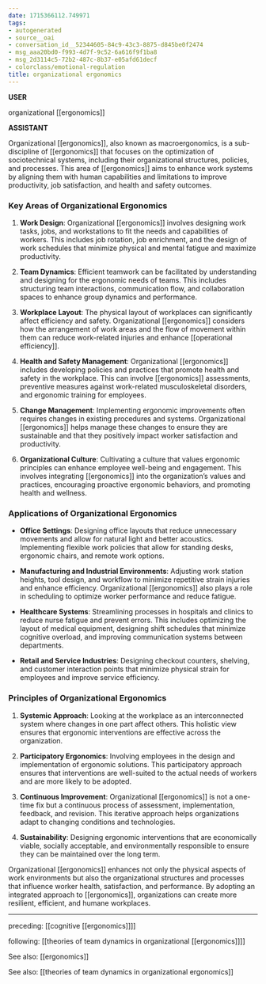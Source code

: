 ```yaml
---
date: 1715366112.749971
tags:
- autogenerated
- source__oai
- conversation_id__52344605-84c9-43c3-8875-d845be0f2474
- msg_aaa20bd0-f993-4d7f-9c52-6a616f9f1ba8
- msg_2d3114c5-72b2-487c-8b37-e05afd61decf
- colorclass/emotional-regulation
title: organizational ergonomics
---
```


**USER**

organizational [[ergonomics]]


**ASSISTANT**

Organizational [[ergonomics]], also known as macroergonomics, is a sub-discipline of [[ergonomics]] that focuses on the optimization of sociotechnical systems, including their organizational structures, policies, and processes. This area of [[ergonomics]] aims to enhance work systems by aligning them with human capabilities and limitations to improve productivity, job satisfaction, and health and safety outcomes.

### Key Areas of Organizational Ergonomics

1. **Work Design**: Organizational [[ergonomics]] involves designing work tasks, jobs, and workstations to fit the needs and capabilities of workers. This includes job rotation, job enrichment, and the design of work schedules that minimize physical and mental fatigue and maximize productivity.

2. **Team Dynamics**: Efficient teamwork can be facilitated by understanding and designing for the ergonomic needs of teams. This includes structuring team interactions, communication flow, and collaboration spaces to enhance group dynamics and performance.

3. **Workplace Layout**: The physical layout of workplaces can significantly affect efficiency and safety. Organizational [[ergonomics]] considers how the arrangement of work areas and the flow of movement within them can reduce work-related injuries and enhance [[operational efficiency]].

4. **Health and Safety Management**: Organizational [[ergonomics]] includes developing policies and practices that promote health and safety in the workplace. This can involve [[ergonomics]] assessments, preventive measures against work-related musculoskeletal disorders, and ergonomic training for employees.

5. **Change Management**: Implementing ergonomic improvements often requires changes in existing procedures and systems. Organizational [[ergonomics]] helps manage these changes to ensure they are sustainable and that they positively impact worker satisfaction and productivity.

6. **Organizational Culture**: Cultivating a culture that values ergonomic principles can enhance employee well-being and engagement. This involves integrating [[ergonomics]] into the organization’s values and practices, encouraging proactive ergonomic behaviors, and promoting health and wellness.

### Applications of Organizational Ergonomics

- **Office Settings**: Designing office layouts that reduce unnecessary movements and allow for natural light and better acoustics. Implementing flexible work policies that allow for standing desks, ergonomic chairs, and remote work options.

- **Manufacturing and Industrial Environments**: Adjusting work station heights, tool design, and workflow to minimize repetitive strain injuries and enhance efficiency. Organizational [[ergonomics]] also plays a role in scheduling to optimize worker performance and reduce fatigue.

- **Healthcare Systems**: Streamlining processes in hospitals and clinics to reduce nurse fatigue and prevent errors. This includes optimizing the layout of medical equipment, designing shift schedules that minimize cognitive overload, and improving communication systems between departments.

- **Retail and Service Industries**: Designing checkout counters, shelving, and customer interaction points that minimize physical strain for employees and improve service efficiency.

### Principles of Organizational Ergonomics

1. **Systemic Approach**: Looking at the workplace as an interconnected system where changes in one part affect others. This holistic view ensures that ergonomic interventions are effective across the organization.

2. **Participatory Ergonomics**: Involving employees in the design and implementation of ergonomic solutions. This participatory approach ensures that interventions are well-suited to the actual needs of workers and are more likely to be adopted.

3. **Continuous Improvement**: Organizational [[ergonomics]] is not a one-time fix but a continuous process of assessment, implementation, feedback, and revision. This iterative approach helps organizations adapt to changing conditions and technologies.

4. **Sustainability**: Designing ergonomic interventions that are economically viable, socially acceptable, and environmentally responsible to ensure they can be maintained over the long term.

Organizational [[ergonomics]] enhances not only the physical aspects of work environments but also the organizational structures and processes that influence worker health, satisfaction, and performance. By adopting an integrated approach to [[ergonomics]], organizations can create more resilient, efficient, and humane workplaces.


---

preceding: [[cognitive [[ergonomics]]]]  


following: [[theories of team dynamics in organizational [[ergonomics]]]]

See also: [[ergonomics]]


See also: [[theories of team dynamics in organizational ergonomics]]